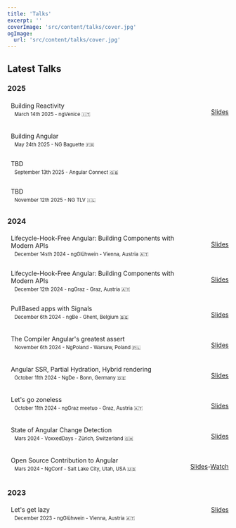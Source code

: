 ```yaml
---
title: 'Talks'
excerpt: ''
coverImage: 'src/content/talks/cover.jpg'
ogImage:
  url: 'src/content/talks/cover.jpg'
---
```


## Latest Talks

### 2025

<div class="talk-links">
<div>
    Building Reactivity
    <div class="talk-info">March 14th 2025 - ngVenice 🇮🇹</div>
</div>
<div>

[Slides](https://matthieu.riegler.fr/talks/2025/venice)

</div>

<div>
    Building Angular
    <div class="talk-info">May 24th 2025 - NG Baguette 🇫🇷</div>
</div>
<div></div>

<div>
    TBD
    <div class="talk-info">September 13th 2025 - Angular Connect 🇬🇧</div>
</div>
<div></div>

<div>
    TBD
    <div class="talk-info">November 12th 2025 - NG TLV 🇮🇱</div>
</div>
<div></div>

</div>

### 2024

<div class="talk-links">
<div>
    Lifecycle-Hook-Free Angular: Building Components with Modern APIs
    <div class="talk-info">December 14sth 2024 - ngGlühwein - Vienna, Austria 🇦🇹</div>
</div>
<div>

[Slides](https://matthieu.riegler.fr/talks/2024/austria)

</div>

<div>
    Lifecycle-Hook-Free Angular: Building Components with Modern APIs
    <div class="talk-info">December 12th 2024 - ngGraz - Graz, Austria 🇦🇹</div>
</div>
<div>

[Slides](https://matthieu.riegler.fr/talks/2024/austria)

</div>
<div>
    PullBased apps with Signals
    <div class="talk-info">December 6th 2024 - ngBe - Ghent, Belgium 🇧🇪</div>
</div>
<div>

[Slides](https://matthieu.riegler.fr/talks/2024/ngbe)

</div>

<div>
    The Compiler Angular's greatest assert
    <div class="talk-info">November 6th 2024 - NgPoland - Warsaw, Poland 🇵🇱</div>
</div>
<div>

[Slides](https://matthieu.riegler.fr/talks/ngpoland-2024)

</div>

<div>
    Angular SSR, Partial Hydration, Hybrid rendering
    <div class="talk-info">October 11th 2024 - NgDe - Bonn, Germany 🇩🇪</div>
</div>
<div>

[Slides](https://docs.google.com/presentation/d/1TrDL6iGVaPYT5MyUAEGpDKahEf1wf8djVJnR7oWqUFI/edit?usp=sharing)

</div>

<div>
    Let's go zoneless
    <div class="talk-info">October 11th 2024 - ngGraz meetuo - Graz, Austria 🇦🇹</div>
</div>
<div>

[Slides](https://docs.google.com/presentation/d/1UZ4hLSiTOu81o7eWyYe4iCLDCZtrzVfHh5kYx_4f36k/edit?usp=sharing)

</div>

<div>
    State of Angular Change Detection
    <div class="talk-info"> Mars 2024 - VoxxedDays - Zürich, Switzerland 🇨🇭</div>
</div>
<div>

[Slides](https://docs.google.com/presentation/d/17GJYHyHFgw44I1MefqpAQ-7qaRZvBSs1cY_Wjm_sin8/edit?usp=sharing&resourcekey=0-ZH-87a0a7cb4Qm55ZtS3dQ)

</div>

<div>
    Open Source Contribution to Angular
    <div class="talk-info"> Mars 2024 - NgConf - Salt Lake City, Utah, USA 🇺🇸</div>
</div>
<div>

[Slides](https://docs.google.com/presentation/d/1gxdA1vpSw2MQfG1n3DqlR6qMwRtl8oUBcUzkOxWJasY/edit?usp=sharing)-[Watch](https://www.youtube.com/watch?v=qyBMHKjGh_Q&pp=ygUQbWF0dGhpZXUgcmllZ2xlcg%3D%3D)

</div>

</div>

### 2023

<div class="talk-links">
    <div>
        Let's get lazy
        <div class="talk-info"> December 2023 - ngGlühwein - Vienna, Austria 🇦🇹</div>
    </div>
    <div>
        <a href="https://docs.google.com/presentation/d/1jXlbP5CXi1yxgLg3lQOQVYuFSLIxI4KYQST-tXBJjG8/edit?usp=sharing&resourcekey=0-8ML8CDQSDQBfIhzPMcRsbw">Slides</a>
    </div>
</div>

<style>
.talk-links {
    display: grid;
    grid-template-columns: 1fr max-content;
    gap: 1rem;

    div:nth-child(1n) {
        padding: 4px 0 4px 8px;
    }

    div:nth-child(2n) {
        text-align: right;
    }
}

.talk-info {
    font-size: 0.8em;
}

.talk-links > div:hover {
    background: #333333;
    border-radius: 8px;
}

</style>
